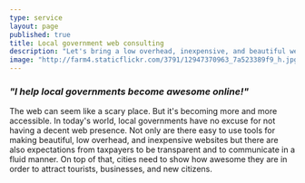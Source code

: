 ```yaml
---
type: service
layout: page
published: true
title: Local government web consulting
description: "Let's bring a low overhead, inexpensive, and beautiful web presence to your community."
image: "http://farm4.staticflickr.com/3791/12947370963_7a523389f9_h.jpg"
---
```


### _"I help local governments become awesome online!"_

The web can seem like a scary place. But it's becoming more and more accessible. In today's world, local governments have no excuse for not having a decent web presence. Not only are there easy to use tools for making beautiful, low overhead, and inexpensive websites but there are also expectations from taxpayers to be transparent and to communicate in a fluid manner. On top of that, cities need to show how awesome they are in order to attract tourists, businesses, and new citizens.
